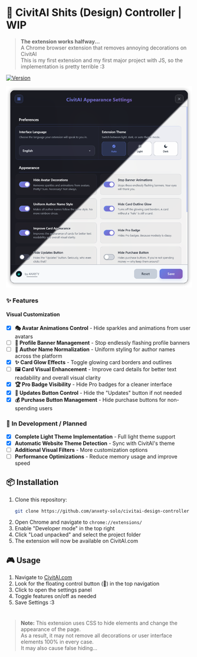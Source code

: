 # 🎨 CivitAI Shits (Design) Controller | WIP

> **The extension works halfway...**</br>
> A Chrome browser extension that removes annoying decorations on CivitAI</br>
> This is my first extension and my first major project with JS, so the implementation is pretty terrible :3

[![Version](https://img.shields.io/badge/version-1.0.5-blue)](https://github.com/anxety-solo/civitai-design-controller)

<div align="center">
  <img src="preview.png" alt="CivitAI Shits Controller Preview" width="800">
</div>

### ✨ Features

#### **Visual Customization**

- [x] **🎭 Avatar Animations Control** - Hide sparkles and animations from user avatars
- [ ] **🎪 Profile Banner Management** - Stop endlessly flashing profile banners
- [ ] **👤 Author Name Normalization** - Uniform styling for author names across the platform
- [x] **✨ Card Glow Effects** - Toggle glowing card borders and outlines
- [ ] **🖼️ Card Visual Enhancement** - Improve card details for better text readability and overall visual clarity
- [x] **🏆 Pro Badge Visibility** - Hide Pro badges for a cleaner interface
- [x] **🔄 Updates Button Control** - Hide the "Updates" button if not needed
- [x] **💰 Purchase Button Management** - Hide purchase buttons for non-spending users

### 🚧 **In Development / Planned**

- [x] **Complete Light Theme Implementation** - Full light theme support
- [x] **Automatic Website Theme Detection** - Sync with CivitAI's theme
- [ ] **Additional Visual Filters** - More customization options
- [ ] **Performance Optimizations** - Reduce memory usage and improve speed

## 📦 Installation

1. Clone this repository:
   ```bash
   git clone https://github.com/anxety-solo/civitai-design-controller
   ```
2. Open Chrome and navigate to `chrome://extensions/`
3. Enable "Developer mode" in the top right
4. Click "Load unpacked" and select the project folder
5. The extension will now be available on CivitAI.com

## 🎮 Usage

1. Navigate to [CivitAI.com](https://civitai.com)
2. Look for the floating control button (🎨) in the top navigation
3. Click to open the settings panel
4. Toggle features on/off as needed
5. Save Settings :3

<h1></h1>

> **Note:** This extension uses CSS to hide elements and change the appearance of the page.</br>
> As a result, it may not remove all decorations or user interface elements 100% in every case.</br>
> It may also cause false hiding...